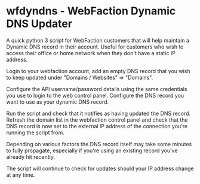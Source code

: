 # wfdyndns - WebFaction Dynamic DNS Updater

A quick python 3 script for WebFaction customers that will help maintain a Dynamic DNS record in their account. Useful for customers who wish to access their office or home network when they don't have a static IP address.

Login to your webfaction account, add an empty DNS record that you wish to keep updated under "Domains / Websites" => "Domains".

Configure the API username/password details using the same credentials you use to login to the web control panel. Configure the DNS record you want to use as your dynamic DNS record.

Run the script and check that it notifies as having updated the DNS record. Refresh the domain list in the webfaction control panel and check that the DNS record is now set to the external IP address of the connection you're running the script from.

Depending on various factors the DNS record itself may take some minutes to fully propagate, especially if you're using an existing record you've already hit recently.

The script will continue to check for updates should your IP address change at any time.
